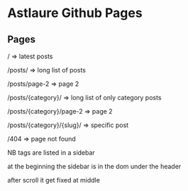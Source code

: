 # Astlaure Github Pages

## Pages

/ => latest posts

/posts/ => long list of posts

/posts/page-2 => page 2

/posts/{category}/ => long list of only category posts

/posts/{category}/page-2 => page 2

/posts/{category}/{slug}/ => specific post

/404 => page not found

NB tags are listed in a sidebar

at the beginning the sidebar is in the dom under the header

after scroll it get fixed at middle
